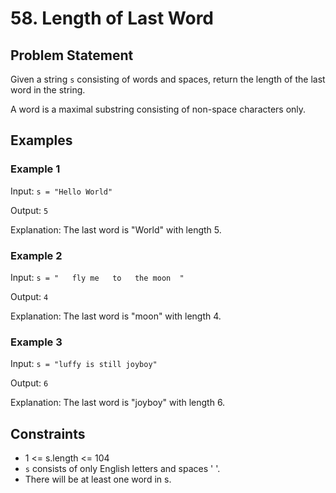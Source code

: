 # 58. Length of Last Word

## Problem Statement

Given a string `s` consisting of words and spaces, return the length of the last word in the string.

A word is a maximal substring consisting of non-space characters only.

## Examples

### Example 1

Input: `s = "Hello World"`

Output: `5`

Explanation: The last word is "World" with length 5.

### Example 2

Input: `s = "   fly me   to   the moon  "`

Output: `4`

Explanation: The last word is "moon" with length 4.

### Example 3

Input: `s = "luffy is still joyboy"`

Output: `6`

Explanation: The last word is "joyboy" with length 6.

## Constraints

- 1 <= s.length <= 104
- `s` consists of only English letters and spaces ' '.
- There will be at least one word in s.
